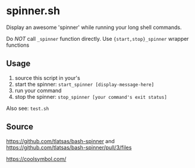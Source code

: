 # spinner.sh

Display an awesome 'spinner' while running your long shell commands.

Do _NOT_ call `_spinner` function directly. Use `{start,stop}_spinner` wrapper functions

## Usage

1. source this script in your's
2. start the spinner: `start_spinner [display-message-here]`
3. run your command
4. stop the spinner: `stop_spinner [your command's exit status]`

Also see: `test.sh`

## Source

https://github.com/tlatsas/bash-spinner and https://github.com/tlatsas/bash-spinner/pull/3/files

https://coolsymbol.com/
